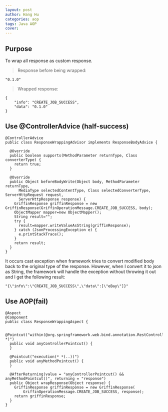 ```yaml
---
layout: post
author: Hang Hu
categories: aop
tags: Java AOP 
cover: 
---
```


## Purpose

To wrap all response as custom response.

> Response before being wrapped:

```
"0.1.0"
```


> Wrapped response:


```
{
    "info": "CREATE_JOB_SUCCESS",
    "data": "0.1.0"
}
```


## Use @ControllerAdvice (half-success)


```
@ControllerAdvice
public class ResponseWrappingAdvisor implements ResponseBodyAdvice {

  @Override
  public boolean supports(MethodParameter returnType, Class converterType) {
    return true;
  }

  @Override
  public Object beforeBodyWrite(Object body, MethodParameter returnType,
      MediaType selectedContentType, Class selectedConverterType, ServerHttpRequest request,
      ServerHttpResponse response) {
    GriffinResponse griffinResponse = new GriffinResponse(GriffinOperationMessage.CREATE_JOB_SUCCESS, body);
    ObjectMapper mapper=new ObjectMapper();
    String result="";
    try {
      result=mapper.writeValueAsString(griffinResponse);
    } catch (JsonProcessingException e) {
      e.printStackTrace();
    }
    return result;
  }
}
```


It occurs cast exception when framework tries to convert modified body back to the original type of the response. However, when I convert it to json as String, the framework will handle the exception without throwing it out and I get the following result: 


```
"{\"info\":\"CREATE_JOB_SUCCESS\",\"data\":[\"eBay\"]}"
```



## Use AOP(fail)


```
@Aspect
@Component
public class ResponseWrappingAspect {

  @Pointcut("within(@org.springframework.web.bind.annotation.RestController *)")
  public void anyControllerPointcut() {
  }

  @Pointcut("execution(* *(..))")
  public void anyMethodPointcut() {
  }

  @AfterReturning(value = "anyControllerPointcut() && anyMethodPointcut()", returning = "response")
  public Object wrapResponse(Object response) {
    GriffinResponse griffinResponse = new GriffinResponse(
        GriffinOperationMessage.CREATE_JOB_SUCCESS, response);
    return griffinResponse;
  }
}
```
